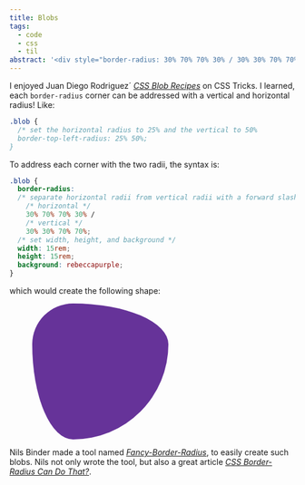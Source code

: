 ```yaml
---
title: Blobs
tags:
  - code
  - css
  - til
abstract: '<div style="border-radius: 30% 70% 70% 30% / 30% 30% 70% 70%; width:10rem; height:10rem; background:rebeccapurple;"  ></div>'
---
```

I enjoyed Juan Diego Rodriguez´ [<cite>CSS Blob Recipes</cite>](https://css-tricks.com/css-blob-recipes) on CSS Tricks. I learned, each  `border-radius` corner can be addressed with a vertical and horizontal radius! Like:

```css
.blob {
  /* set the horizontal radius to 25% and the vertical to 50%
  border-top-left-radius: 25% 50%; 
}
```  

To address each corner with the two radii, the syntax is:

```css
.blob {
  border-radius:
  /* separate horizontal radii from vertical radii with a forward slash */    
    /* horizontal */
    30% 70% 70% 30% /  
    /* vertical */
    30% 30% 70% 70%;
  /* set width, height, and background */  
  width: 15rem;   
  height: 15rem;  
  background: rebeccapurple;
}
```

which would create the following shape: 

<figure>
<div style="border-radius: 30% 70% 70% 30% / 30% 30% 70% 70%; width:15rem; height:15rem; background:rebeccapurple;"  ></div>
</figure>

Nils Binder made a tool named [<cite>Fancy-Border-Radius</cite>](https://9elements.github.io/fancy-border-radius/), to easily create such blobs. Nils not only wrote the tool, but also a great article [<cite>CSS Border-Radius Can Do That?</cite>](https://9elements.com/blog/css-border-radius-can-do-that/).



